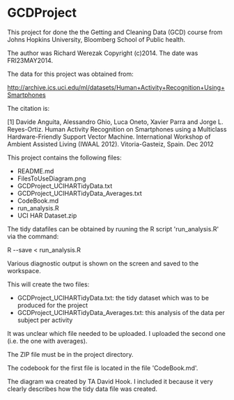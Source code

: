 GCDProject
==========

This project for done the the Getting and Cleaning Data (GCD) course from Johns Hopkins University, Bloomberg School of Public health.

The author was Richard Werezak Copyright (c)2014.  The date was FRI23MAY2014.

The data for this project was obtained from:

http://archive.ics.uci.edu/ml/datasets/Human+Activity+Recognition+Using+Smartphones

The citation is:

[1] Davide Anguita, Alessandro Ghio, Luca Oneto, Xavier Parra and Jorge L. Reyes-Ortiz. Human Activity Recognition on Smartphones using a Multiclass Hardware-Friendly Support Vector Machine. International Workshop of Ambient Assisted Living (IWAAL 2012). Vitoria-Gasteiz, Spain. Dec 2012

This project contains the following files:
                             
* README.md
* FilesToUseDiagram.png
* GCDProject_UCIHARTidyData.txt
* GCDProject_UCIHARTidyData_Averages.txt
* CodeBook.md
* run_analysis.R
* UCI HAR Dataset.zip

The tidy datafiles can be obtained by ruuning the R script 'run_analysis.R' via the command:

   R --save < run_analysis.R

Various diagnostic output is shown on the screen and saved to the workspace.

This will create the two files:

* GCDProject_UCIHARTidyData.txt: the tidy dataset which was to be produced for the project
* GCDProject_UCIHARTidyData_Averages.txt: this analysis of the data per subject per activity

It was unclear which file needed to be uploaded.  I uploaded the second one (i.e. the one with averages).

The ZIP file must be in the project directory.

The codebook for the first file is located in the file 'CodeBook.md'.

The diagram wa created by TA David Hook.  I included it because it very clearly describes how the tidy data file was created.
